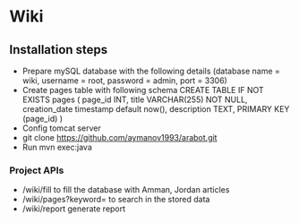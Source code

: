 # Wiki
## Installation steps
- Prepare mySQL database with the following details (database name = wiki, username = root, password = admin, port = 3306)
- Create pages table with following schema 
CREATE TABLE IF NOT EXISTS pages (
    page_id INT,
    title VARCHAR(255) NOT NULL,
    creation_date timestamp default now(),
    description TEXT,
    PRIMARY KEY (page_id)
)
- Config tomcat server
- git clone https://github.com/aymanov1993/arabot.git
- Run mvn exec:java

### Project APIs
- /wiki/fill to fill the database with Amman, Jordan articles
- /wiki/pages?keyword= to search in the stored data
- /wiki/report generate report
